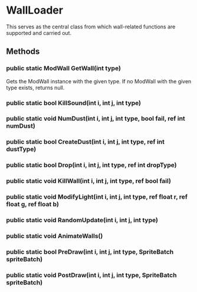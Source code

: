 # WallLoader

This serves as the central class from which wall-related functions are supported and carried out.

## Methods

### public static ModWall GetWall(int type)

Gets the ModWall instance with the given type. If no ModWall with the given type exists, returns null.

### public static bool KillSound(int i, int j, int type)

### public static void NumDust(int i, int j, int type, bool fail, ref int numDust)

### public static bool CreateDust(int i, int j, int type, ref int dustType)

### public static bool Drop(int i, int j, int type, ref int dropType)

### public static void KillWall(int i, int j, int type, ref bool fail)

### public static void ModifyLight(int i, int j, int type, ref float r, ref float g, ref float b)

### public static void RandomUpdate(int i, int j, int type)

### public static void AnimateWalls()

### public static bool PreDraw(int i, int j, int type, SpriteBatch spriteBatch)

### public static void PostDraw(int i, int j, int type, SpriteBatch spriteBatch)